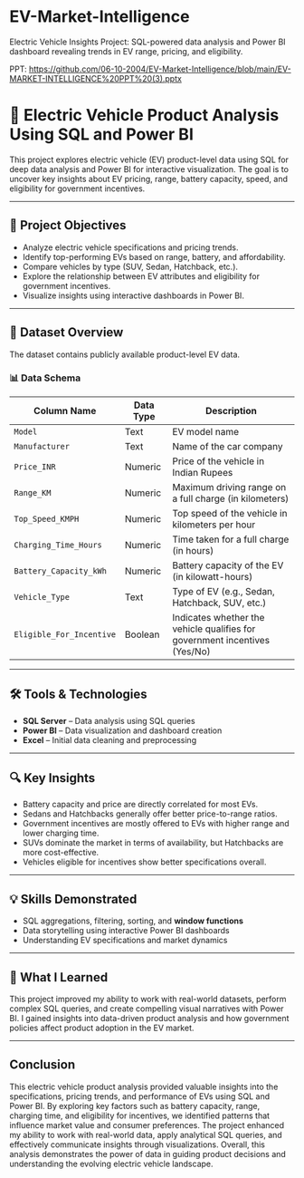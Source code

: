 # EV-Market-Intelligence
Electric Vehicle Insights Project: SQL-powered data analysis and Power BI dashboard revealing trends in EV range, pricing, and eligibility.

PPT: https://github.com/06-10-2004/EV-Market-Intelligence/blob/main/EV-MARKET-INTELLIGENCE%20PPT%20(3).pptx

# 🚗 Electric Vehicle Product Analysis Using SQL and Power BI

This project explores electric vehicle (EV) product-level data using SQL for deep data analysis and Power BI for interactive visualization. The goal is to uncover key insights about EV pricing, range, battery capacity, speed, and eligibility for government incentives.

---

## 📌 Project Objectives

- Analyze electric vehicle specifications and pricing trends.
- Identify top-performing EVs based on range, battery, and affordability.
- Compare vehicles by type (SUV, Sedan, Hatchback, etc.).
- Explore the relationship between EV attributes and eligibility for government incentives.
- Visualize insights using interactive dashboards in Power BI.

---

## 🧩 Dataset Overview

The dataset contains publicly available product-level EV data.

### 📊 Data Schema

| **Column Name**             | **Data Type** | **Description**                                                                 |
|----------------------------|---------------|---------------------------------------------------------------------------------|
| `Model`                    | Text          | EV model name                                                                  |
| `Manufacturer`             | Text          | Name of the car company                                                        |
| `Price_INR`                | Numeric       | Price of the vehicle in Indian Rupees                                          |
| `Range_KM`                 | Numeric       | Maximum driving range on a full charge (in kilometers)                         |
| `Top_Speed_KMPH`           | Numeric       | Top speed of the vehicle in kilometers per hour                                |
| `Charging_Time_Hours`      | Numeric       | Time taken for a full charge (in hours)                                        |
| `Battery_Capacity_kWh`     | Numeric       | Battery capacity of the EV (in kilowatt-hours)                                 |
| `Vehicle_Type`             | Text          | Type of EV (e.g., Sedan, Hatchback, SUV, etc.)                                 |
| `Eligible_For_Incentive`   | Boolean       | Indicates whether the vehicle qualifies for government incentives (Yes/No)     |

---

## 🛠️ Tools & Technologies

- **SQL Server** – Data analysis using SQL queries
- **Power BI** – Data visualization and dashboard creation
- **Excel** – Initial data cleaning and preprocessing

---

## 🔍 Key Insights

- Battery capacity and price are directly correlated for most EVs.
- Sedans and Hatchbacks generally offer better price-to-range ratios.
- Government incentives are mostly offered to EVs with higher range and lower charging time.
- SUVs dominate the market in terms of availability, but Hatchbacks are more cost-effective.
- Vehicles eligible for incentives show better specifications overall.

---

## 💡 Skills Demonstrated

- SQL aggregations, filtering, sorting, and **window functions**
- Data storytelling using interactive Power BI dashboards
- Understanding EV specifications and market dynamics

---

## 🧠 What I Learned

This project improved my ability to work with real-world datasets, perform complex SQL queries, and create compelling visual narratives with Power BI. I gained insights into data-driven product analysis and how government policies affect product adoption in the EV market.

---

## Conclusion

This electric vehicle product analysis provided valuable insights into the specifications, pricing trends, and performance of EVs using SQL and Power BI. By exploring key factors such as battery capacity, range, charging time, and eligibility for incentives, we identified patterns that influence market value and consumer preferences. The project enhanced my ability to work with real-world data, apply analytical SQL queries, and effectively communicate insights through visualizations. Overall, this analysis demonstrates the power of data in guiding product decisions and understanding the evolving electric vehicle landscape.




